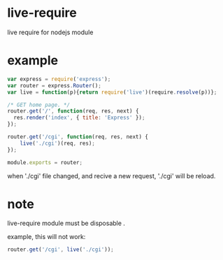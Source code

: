 # live-require

live require for nodejs module


# example

```js
var express = require('express');
var router = express.Router();
var live = function(p){return require('live')(require.resolve(p))};

/* GET home page. */
router.get('/', function(req, res, next) {
  res.render('index', { title: 'Express' });
});

router.get('/cgi', function(req, res, next) {
	live('./cgi')(req, res);
});

module.exports = router;

```
when './cgi' file changed, and recive a new request, './cgi' will be reload.

# note
live-require module must be disposable .

example, this will not work:
```js
router.get('/cgi', live('./cgi'));
```
